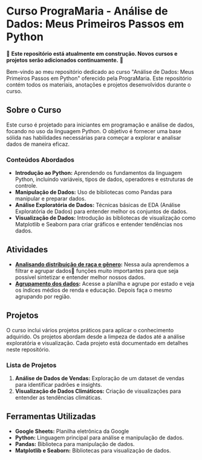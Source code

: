 # Curso PrograMaria - Análise de Dados: Meus Primeiros Passos em Python

🚧 **Este repositório está atualmente em construção. Novos cursos e projetos serão adicionados continuamente.** 🚧

Bem-vindo ao meu repositório dedicado ao curso "Análise de Dados: Meus Primeiros Passos em Python" oferecido pela PrograMaria. Este repositório contém todos os materiais, anotações e projetos desenvolvidos durante o curso.

## Sobre o Curso

Este curso é projetado para iniciantes em programação e análise de dados, focando no uso da linguagem Python. O objetivo é fornecer uma base sólida nas habilidades necessárias para começar a explorar e analisar dados de maneira eficaz.

### Conteúdos Abordados

- **Introdução ao Python:** Aprendendo os fundamentos da linguagem Python, incluindo variáveis, tipos de dados, operadores e estruturas de controle.
- **Manipulação de Dados:** Uso de bibliotecas como Pandas para manipular e preparar dados.
- **Análise Exploratória de Dados:** Técnicas básicas de EDA (Análise Exploratória de Dados) para entender melhor os conjuntos de dados.
- **Visualização de Dados:** Introdução às bibliotecas de visualização como Matplotlib e Seaborn para criar gráficos e entender tendências nos dados.

## Atividades

- **[Analisando distribuição de raça e gênero](https://docs.google.com/spreadsheets/d/14vfPH7nQcym3A9BLMTpunOl6baYIEkQW/edit?usp=sharing&ouid=112931707989297299271&rtpof=true&sd=true):** Nessa aula aprendemos a filtrar e agrupar dados🎲 funções muito importantes para que seja possível sintetizar e entender melhor nossos dados.
- **[Agrupamento dos dados](https://docs.google.com/spreadsheets/d/1KkDO5fzkFUGhAZfW74TND3qJNz-AmOU8OeLmVIcNORI/edit?usp=sharing):** Acesse a planilha e agrupe por estado e veja os índices médios de renda e educação. Depois faça o mesmo agrupando por região.

## Projetos

O curso inclui vários projetos práticos para aplicar o conhecimento adquirido. Os projetos abordam desde a limpeza de dados até a análise exploratória e visualização. Cada projeto está documentado em detalhes neste repositório.

### Lista de Projetos

1. **Análise de Dados de Vendas:** Exploração de um dataset de vendas para identificar padrões e insights.
2. **Visualização de Dados Climáticos:** Criação de visualizações para entender as tendências climáticas.

## Ferramentas Utilizadas

- **Google Sheets:** Planilha eletrônica da Google
- **Python:** Linguagem principal para análise e manipulação de dados.
- **Pandas:** Biblioteca para manipulação de dados.
- **Matplotlib e Seaborn:** Bibliotecas para visualização de dados.

